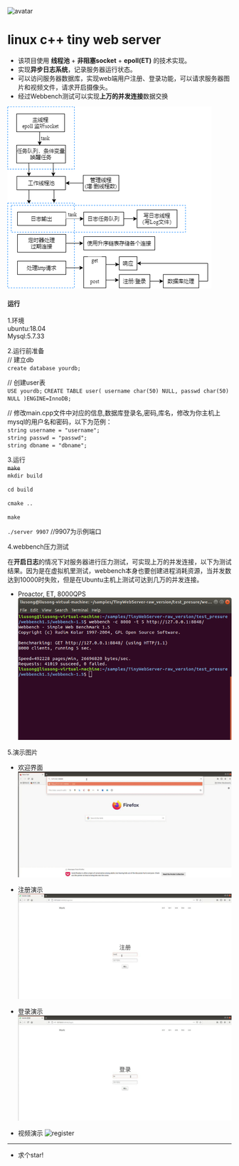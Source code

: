 <!--
 * @Author: your name
 * @Date: 2021-05-26 11:43:56
 * @LastEditTime: 2021-10-14 19:58:09
 * @LastEditors: Please set LastEditors
 * @Description: In User Settings Edit
 * @FilePath: \undefinedd:\http_git\linux-c-web-server-\README.md
-->
![avatar](https://img.shields.io/badge/2.1-use%20cmake%20build-brightgreen)
# linux c++ tiny web server

* 该项目使用 **线程池** + **非阻塞socket** + **epoll(ET)** 的技术实现。
* 实现**异步日志系统**，记录服务器运行状态。
* 可以访问服务器数据库，实现web端用户注册、登录功能，可以请求服务器图片和视频文件，请求开启摄像头。
* 经过Webbench测试可以实现**上万的并发连接**数据交换

![pic1](https://github.com/wind-flower435/linux-c-web-server-/blob/master/resources/diagram.png)
#### 运行

1.环境  
ubuntu:18.04  
Mysql:5.7.33  

2.运行前准备  
// 建立db  
`create database yourdb;`  

// 创建user表  
`USE yourdb;`
`CREATE TABLE user(
    username char(50) NULL,
    passwd char(50) NULL
)ENGINE=InnoDB;`  



// 修改main.cpp文件中对应的信息,数据库登录名,密码,库名，修改为你主机上mysql的用户名和密码，以下为范例：  
`string username = "username";`  
`string passwd = "passwd";`  
`string dbname = "dbname";`    

3.运行  
~~`make`~~   
`mkdir build`

`cd build`

`cmake ..`

`make`

`./server 9907`   //9907为示例端口 

4.webbench压力测试

在**开启日志**的情况下对服务器进行压力测试，可实现上万的并发连接，以下为测试结果。因为是在虚拟机里测试，webbench本身也要创建进程消耗资源，当并发数达到10000时失败，但是在Ubuntu主机上测试可达到几万的并发连接。
* Proactor, ET, 8000QPS
![webbench](https://github.com/wind-flower435/linux-c-web-server-/blob/master/test_pressure/webbench.png)

5.演示图片  
* 欢迎界面
![welcome](https://github.com/wind-flower435/linux-c-web-server-/blob/master/resources/web.gif)

* 注册演示
![register](https://github.com/wind-flower435/linux-c-web-server-/blob/master/resources/register.gif)

* 登录演示
![register](https://github.com/wind-flower435/linux-c-web-server-/blob/master/resources/login.gif)

* 视频演示
![register](https://github.com/wind-flower435/linux-c-web-server-/blob/master/resources/video.gif)

---
* 求个star!